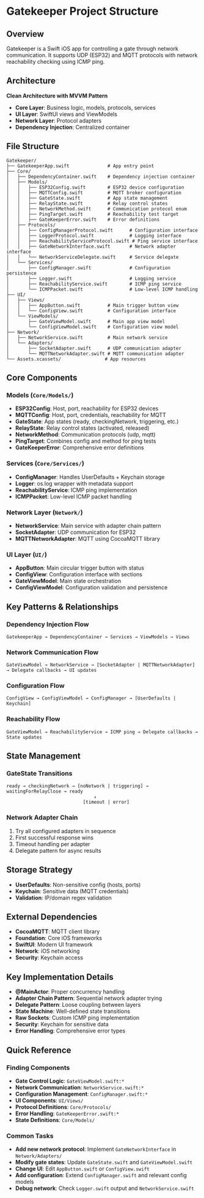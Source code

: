# Gatekeeper Project Structure

## Overview
Gatekeeper is a Swift iOS app for controlling a gate through network communication. It supports UDP (ESP32) and MQTT protocols with network reachability checking using ICMP ping.

## Architecture
**Clean Architecture with MVVM Pattern**
- **Core Layer**: Business logic, models, protocols, services
- **UI Layer**: SwiftUI views and ViewModels  
- **Network Layer**: Protocol adapters
- **Dependency Injection**: Centralized container

## File Structure
```
Gatekeeper/
├── GatekeeperApp.swift              # App entry point
├── Core/
│   ├── DependencyContainer.swift    # Dependency injection container
│   ├── Models/
│   │   ├── ESP32Config.swift        # ESP32 device configuration
│   │   ├── MQTTConfig.swift         # MQTT broker configuration
│   │   ├── GateState.swift          # App state management
│   │   ├── RelayState.swift         # Relay control states
│   │   ├── NetworkMethod.swift      # Communication protocol enum
│   │   ├── PingTarget.swift         # Reachability test target
│   │   ├── GateKeeperError.swift    # Error definitions
│   ├── Protocols/
│   │   ├── ConfigManagerProtocol.swift      # Configuration interface
│   │   ├── LoggerProtocol.swift             # Logging interface
│   │   ├── ReachabilityServiceProtocol.swift # Ping service interface
│   │   ├── GateNetworkInterface.swift       # Network adapter interface
│   │   └── NetworkServiceDelegate.swift     # Service delegate
│   └── Services/
│       ├── ConfigManager.swift              # Configuration persistence
│       ├── Logger.swift                     # Logging service
│       ├── ReachabilityService.swift        # ICMP ping service
│       └── ICMPPacket.swift                 # Low-level ICMP handling
├── UI/
│   ├── Views/
│   │   ├── AppButton.swift          # Main trigger button view
│   │   └── ConfigView.swift         # Configuration interface
│   └── ViewModels/
│       ├── GateViewModel.swift      # Main app view model
│       └── ConfigViewModel.swift    # Configuration view model
├── Network/
│   ├── NetworkService.swift         # Main network service
│   └── Adapters/
│       ├── SocketAdapter.swift      # UDP communication adapter
│       └── MQTTNetworkAdapter.swift # MQTT communication adapter
└── Assets.xcassets/                # App resources
```

## Core Components

### Models (`Core/Models/`)
- **ESP32Config**: Host, port, reachability for ESP32 devices
- **MQTTConfig**: Host, port, credentials, reachability for MQTT
- **GateState**: App states (ready, checkingNetwork, triggering, etc.)
- **RelayState**: Relay control states (activated, released)
- **NetworkMethod**: Communication protocols (udp, mqtt)
- **PingTarget**: Combines config and method for ping tests
- **GateKeeperError**: Comprehensive error definitions

### Services (`Core/Services/`)
- **ConfigManager**: Handles UserDefaults + Keychain storage
- **Logger**: os.log wrapper with metadata support
- **ReachabilityService**: ICMP ping implementation
- **ICMPPacket**: Low-level ICMP packet handling

### Network Layer (`Network/`)
- **NetworkService**: Main service with adapter chain pattern
- **SocketAdapter**: UDP communication for ESP32
- **MQTTNetworkAdapter**: MQTT using CocoaMQTT library

### UI Layer (`UI/`)
- **AppButton**: Main circular trigger button with status
- **ConfigView**: Configuration interface with sections
- **GateViewModel**: Main state orchestration
- **ConfigViewModel**: Configuration validation and persistence

## Key Patterns & Relationships

### Dependency Injection Flow
```
GatekeeperApp → DependencyContainer → Services → ViewModels → Views
```

### Network Communication Flow
```
GateViewModel → NetworkService → [SocketAdapter | MQTTNetworkAdapter] → Delegate callbacks → UI updates
```

### Configuration Flow
```
ConfigView → ConfigViewModel → ConfigManager → [UserDefaults | Keychain]
```

### Reachability Flow
```
GateViewModel → ReachabilityService → ICMP ping → Delegate callbacks → State updates
```

## State Management

### GateState Transitions
```
ready → checkingNetwork → [noNetwork | triggering] → waitingForRelayClose → ready
                                ↓
                            [timeout | error]
```

### Network Adapter Chain
1. Try all configured adapters in sequence
2. First successful response wins
3. Timeout handling per adapter
4. Delegate pattern for async results

## Storage Strategy
- **UserDefaults**: Non-sensitive config (hosts, ports)
- **Keychain**: Sensitive data (MQTT credentials)
- **Validation**: IP/domain regex validation

## External Dependencies
- **CocoaMQTT**: MQTT client library
- **Foundation**: Core iOS frameworks
- **SwiftUI**: Modern UI framework
- **Network**: iOS networking
- **Security**: Keychain access

## Key Implementation Details
- **@MainActor**: Proper concurrency handling
- **Adapter Chain Pattern**: Sequential network adapter trying
- **Delegate Pattern**: Loose coupling between layers
- **State Machine**: Well-defined state transitions
- **Raw Sockets**: Custom ICMP ping implementation
- **Security**: Keychain for sensitive data
- **Error Handling**: Comprehensive error types

## Quick Reference

### Finding Components
- **Gate Control Logic**: `GateViewModel.swift:*`
- **Network Communication**: `NetworkService.swift:*`
- **Configuration Management**: `ConfigManager.swift:*`
- **UI Components**: `UI/Views/`
- **Protocol Definitions**: `Core/Protocols/`
- **Error Handling**: `GateKeeperError.swift:*`
- **State Definitions**: `Core/Models/`

### Common Tasks
- **Add new network protocol**: Implement `GateNetworkInterface` in `Network/Adapters/`
- **Modify gate states**: Update `GateState.swift` and `GateViewModel.swift`
- **Change UI**: Edit `AppButton.swift` or `ConfigView.swift`
- **Add configuration**: Extend `ConfigManager.swift` and relevant config models
- **Debug network**: Check `Logger.swift` output and `NetworkService.swift`